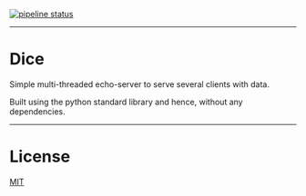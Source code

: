 [![pipeline status](https://gitlab.com/Rhodan/Dice/badges/master/pipeline.svg)](https://gitlab.com/Rhodan/Dice/commits/master)
____
# Dice

Simple multi-threaded echo-server to serve several clients with data.

Built using the python standard library and hence, without any dependencies.


____
# License

[MIT](./LICENSE)
